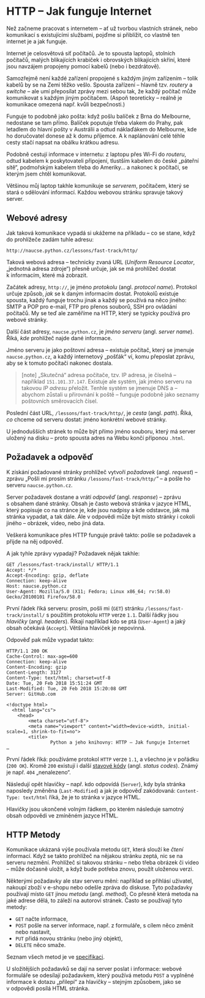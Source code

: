 # HTTP – Jak funguje Internet

Než začneme pracovat s internetem – ať už tvorbou vlastních stránek, nebo
komunikací s existujícími službami, pojďme si přiblížit, co vlastně ten
internet je a jak funguje.

Internet je celosvětová síť počítačů.
Je to spousta laptopů, stolních počítačů, malých blikajících krabiček
i obrovských blikajících skříní, které jsou navzájem propojeny pomocí
kabelů (nebo i bezdrátově).

Samozřejmě není každé zařízení propojené s každým jiným zařízením – tolik
kabelů by se na Zemi těžko vešlo.
Spousta zařízení – hlavně tzv. *routery* a *switche* – ale umí přeposílat
zprávy mezi sebou tak, že každý počítač může komunikovat s každým
jiným počítačem.
(Aspoň teoreticky – reálně je komunikace omezená např. kvůli bezpečnosti.)

Funguje to podobně jako pošta: když pošlu balíček z Brna do Melbourne,
nedostane se tam přímo.
Balíček poputuje třeba vlakem do Prahy, pak letadlem do hlavní pošty
v Austrálii a odtud náklaďákem do Melbourne, kde ho doručovatel donese až
k domu příjemce.
A k naplánování celé téhle cesty stačí napsat na obálku krátkou adresu.

Podobně cestují informace v internetu: z laptopu přes Wi-Fi do *routeru*,
odtud kabelem k poskytovateli připojení, tlustším kabelem do české
„páteřní sítě“, podmořským kabelem třeba do Ameriky… a nakonec k počítači,
se kterým jsem chtěl komunikovat.

Většinou můj laptop takhle komunikuje se *serverem*, počítačem, který
se stará o sdělování informací.
Každou webovou stránku spravuje takový server.

## Webové adresy

Jak taková komunikace vypadá si ukážeme na příkladu –
co se stane, když do prohlížeče zadám tuhle adresu:

```plain
http://naucse.python.cz/lessons/fast-track/http/
```

Taková webová adresa – technicky zvaná URL (*Uniform Resource Locator*,
„jednotná adresa zdroje“) přesně určuje, jak se má prohlížeč dostat
k informacím, které má zobrazit.


Začátek adresy, `http://`, je jméno *protokolu* (angl. *protocol name*).
Protokol určuje způsob, *jak* se k daným informacím dostat.
Protokolů existuje spousta, každý funguje trochu jinak a každý se používá
na něco jiného:
SMTP a POP pro e-mail, FTP pro přenos souborů, SSH pro ovládání počítačů.
My se teď ale zaměříme na HTTP, který se typicky používá pro webové stránky.


Další část adresy, `naucse.python.cz`, je *jméno serveru* (angl. *server name*).
Říká, *kde* prohlížeč najde dané informace.

Jméno serveru je jako poštovní adresa – existuje počítač, který se jmenuje
`naucse.python.cz`, a každý internetový „pošťák“ ví, komu přeposlat zprávu,
aby se k tomuto počítači nakonec dostala.

> [note]
> „Skutečná“ adresa počítače, tzv. IP adresa, je číselná – například
> `151.101.37.147`.
> Existuje ale systém, jak jméno serveru na takovou *IP adresu* přeložit.
> Tenhle systém se jmenuje DNS a – abychom zůstali u přirovnání k poště –
> funguje podobně jako seznamy poštovních směrovacích čísel.


Poslední část URL, `/lessons/fast-track/http/`, je *cesta* (angl. *path*).
Říká, *co* chceme od serveru dostat: jméno konkrétní webové stránky.

U jednodušších stránek to může být přímo jméno souboru, který má server
uložený na disku – proto spousta adres na Webu končí příponou `.html`.


## Požadavek a odpověď

K získání požadované stránky prohlížeč vytvoří *požadavek* (angl. *request*)
– zprávu „Pošli mi prosím stránku `/lessons/fast-track/http/`“ – a pošle ho
serveru `naucse.python.cz`.

Server požadavek dostane a vrátí *odpověď* (angl. *response*) – zprávu
s obsahem dané stránky.
Obsah je často webová stránka v jazyce HTML, který popisuje co na stránce je,
kde jsou nadpisy a kde odstavce, jak má stránka vypadat, a tak dále.
Ale v odpovědi může být místo stránky i cokoli jiného – obrázek, video, nebo
jiná data.

Veškerá komunikace přes HTTP funguje právě takto: pošle se požadavek
a přijde na něj odpověď.

A jak tyhle zprávy vypadají?
Požadavek nějak takhle:

```http
GET /lessons/fast-track/install/ HTTP/1.1
Accept: */*
Accept-Encoding: gzip, deflate
Connection: keep-alive
Host: naucse.python.cz
User-Agent: Mozilla/5.0 (X11; Fedora; Linux x86_64; rv:58.0) Gecko/20100101 Firefox/58.0
```

První řádek říká serveru: prosím, pošli mi (`GET`) stránku
`/lessons/fast-track/install/` s použitím protokolu `HTTP` verze `1.1`.
Další řádky jsou *hlavičky* (angl. *headers*).
Říkají například kdo se ptá (`User-Agent`) a jaký obsah očekává (`Accept`).
Většina hlaviček je nepovinná.

Odpověď pak může vypadat takto:

```http
HTTP/1.1 200 OK
Cache-Control: max-age=600
Connection: keep-alive
Content-Encoding: gzip
Content-Length: 3127
Content-Type: text/html; charset=utf-8
Date: Tue, 20 Feb 2018 15:51:24 GMT
Last-Modified: Tue, 20 Feb 2018 15:20:08 GMT
Server: GitHub.com

<!doctype html>
  <html lang="cs">
    <head>
        <meta charset="utf-8">
        <meta name="viewport" content="width=device-width, initial-scale=1, shrink-to-fit=no">
        <title>
                Python a jeho knihovny: HTTP – Jak funguje Internet
…
```

První řádek říká: používáme protokol `HTTP` verze `1.1`,
a všechno je v pořádku (`200 OK`).
Kromě `200` existují i další [stavové kódy] (angl. *status codes*).
Známý je např. `404` „nenalezeno“.

[stavové kódy]: https://en.wikipedia.org/wiki/List_of_HTTP_status_codes

Následují opět hlavičky – např. kdo odpovídá (`Server`), kdy byla stránka
naposledy změněna (`Last-Modified`) a jak je odpověď zakódovaná:
`Content-Type: text/html` říká, že je to stránka v jazyce HTML.

Hlavičky jsou ukončené volným řádkem, po kterém následuje samotný obsah
odpovědi ve zmíněném jazyce HTML.


## HTTP Metody

Komunikace ukázaná výše používala metodu `GET`, která slouží ke *čtení*
informací.
Když se takto prohlížeč na nějakou stránku zeptá, nic se na serveru nezmění.
Prohlížeč si takovou stránku – nebo třeba obrázek či video – může dočasně
uložit, a když bude potřeba znovu, použít uloženou verzi.

Některými požadavky ale stav serveru mění: například se přihlásí uživatel,
nakoupí zboží v e-shopu nebo odešle zpráva do diskuse.
Tyto požadavky používají místo `GET` jinou *metodu* (angl. *method*).
Co přesně která metoda na jaké adrese dělá, to záleží na autorovi stránek.
Často se používají tyto metody:

* `GET` načte informace,
* `POST` pošle na server informace, např. z formuláře, s cílem něco
  změnit nebo nastavit,
* `PUT` přidá novou stránku (nebo jiný objekt),
* `DELETE` něco smaže.

Seznam všech metod je ve
[specifikaci](https://www.w3.org/Protocols/rfc2616/rfc2616-sec9.html).

U složitějších požadavků se dají na server poslat i informace:
webové formuláře se odesílají požadavkem, který používá metodu `POST`
a vyplněné informace k dotazu „přilepí“ za hlavičky – stejným způsobem, jako se
v odpovědi posílá HTML stránka.
